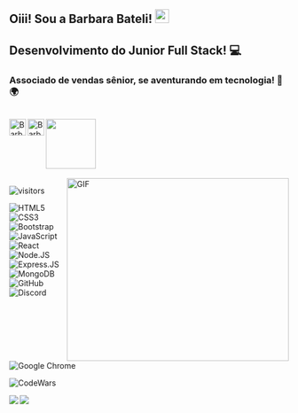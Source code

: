 ## Oiii! Sou a Barbara Bateli! <img src = "https://media.giphy.com/media/hvRJCLFzcasrR4ia7z/giphy.gif" width = "25px">

## Desenvolvimento do Junior Full Stack! 💻

### Associado de vendas sênior, se aventurando em tecnologia! 📱 🌍

<div style = "display: inline_block"> <br>
<a target="_blank" href="[mailto:barbarabateli@gmail.com]"> <img src = "https://img.shields.io/badge/-Gmail-D14836?style=for-the-badge&logo=Gmail&logoColor = white " width = "90px"> </img> </a> 
 
<a href="https://www.linkedin.com/in/barbara-bateli-claro-alves/">
  <img align = "left" alt = "Barbara's LinkedIN" width = "30px" src = "https://raw.githubusercontent.com/peterthehan/peterthehan/master/assets/linkedin.svg" />
</a>

<a href="[https://twitter.com/](https://twitter.com/BarbaraBateli)">
<img align = "left" alt = "Barbara Bateli | Twitter" width = "30px" src = "https://raw.githubusercontent.com/peterthehan/peterthehan/master/assets/twitter.svg"/>
</a>
</div>
</br>

<div>
<img align = "right" alt = "GIF" src= "https://encrypted-tbn0.gstatic.com/images?q=tbn:ANd9GcSIZ5wCYtlk5Vbo0_vSqfEfiM__pnJ0aBe_Og&usqp=CAU" width =
"400" height = "330" / >
</div> 
  

![visitors](https://visitor-badge.glitch.me/badge?page_id=BarbaraBateli.visitor-badge) 



![HTML5](https://img.shields.io/badge/-HTML5-E34F26?style=flat&logo=html5&logoColor=white)
![CSS3](https://img.shields.io/badge/-CSS3-1572B6?style=flat&logo=css3)
![Bootstrap](https://img.shields.io/badge/-Bootstrap-563D7C?style=flat&logo=bootstrap)
![JavaScript](https://img.shields.io/badge/-JavaScript-black?style=flat&logo=javascript)
![React](https://img.shields.io/badge/-React-%23282C34?style=flat-square&logo=react)
![Node.JS](https://img.shields.io/badge/-Node.JS-black?style=plastic&logo=Node.js)
![Express.JS](https://img.shields.io/badge/-Express.JS-c7b198?style=plastic&logo=Express.JS)
![MongoDB](https://img.shields.io/badge/-MongoDB-black?style=plastic&logo=mongodb)
![GitHub](https://img.shields.io/badge/-GitHub-181717?style=plastic&logo=github)
![Discord](https://img.shields.io/badge/Discord-black?style=flat-square&logo=discord)
![Google Chrome](https://img.shields.io/badge/Chrome-black?style=flat-square&logo=google-chrome)

![CodeWars](https://www.codewars.com/users/BarbaraBateli/badges/small)


<div>
  <img align = "left" src = "https://github-readme-stats.vercel.app/api?username=BarbaraBateli&show_icons=true&count_private=true&theme=shades-of-purple" />
  
  
 <img align = "left" src = "https://github-readme-stats.vercel.app/api/top-langs/?username=BarbaraBateli&layout=compact&count_private=true&theme=shades-of-purple" />
</div>
